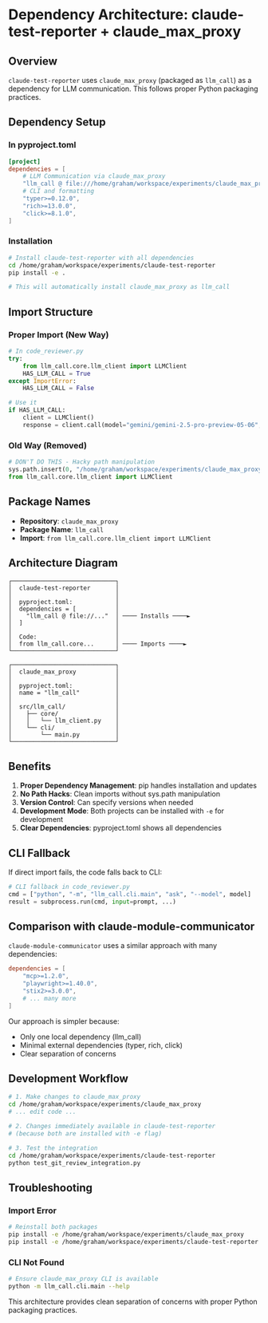 # Dependency Architecture: claude-test-reporter + claude_max_proxy

## Overview

`claude-test-reporter` uses `claude_max_proxy` (packaged as `llm_call`) as a dependency for LLM communication. This follows proper Python packaging practices.

## Dependency Setup

### In pyproject.toml

```toml
[project]
dependencies = [
    # LLM Communication via claude_max_proxy
    "llm_call @ file:///home/graham/workspace/experiments/claude_max_proxy",
    # CLI and formatting
    "typer>=0.12.0",
    "rich>=13.0.0",
    "click>=8.1.0",
]
```

### Installation

```bash
# Install claude-test-reporter with all dependencies
cd /home/graham/workspace/experiments/claude-test-reporter
pip install -e .

# This will automatically install claude_max_proxy as llm_call
```

## Import Structure

### Proper Import (New Way)

```python
# In code_reviewer.py
try:
    from llm_call.core.llm_client import LLMClient
    HAS_LLM_CALL = True
except ImportError:
    HAS_LLM_CALL = False

# Use it
if HAS_LLM_CALL:
    client = LLMClient()
    response = client.call(model="gemini/gemini-2.5-pro-preview-05-06", ...)
```

### Old Way (Removed)

```python
# DON'T DO THIS - Hacky path manipulation
sys.path.insert(0, "/home/graham/workspace/experiments/claude_max_proxy/src")
from llm_call.core.llm_client import LLMClient
```

## Package Names

- **Repository**: `claude_max_proxy`
- **Package Name**: `llm_call`
- **Import**: `from llm_call.core.llm_client import LLMClient`

## Architecture Diagram

```
┌─────────────────────────────┐
│  claude-test-reporter       │
│                             │
│  pyproject.toml:            │
│  dependencies = [           │
│    "llm_call @ file://..."  │ ──── Installs ────►
│  ]                          │
│                             │
│  Code:                      │
│  from llm_call.core...      │ ──── Imports ────►
└─────────────────────────────┘

┌─────────────────────────────┐
│  claude_max_proxy           │
│                             │
│  pyproject.toml:            │
│  name = "llm_call"          │
│                             │
│  src/llm_call/              │
│    ├── core/                │
│    │   └── llm_client.py    │
│    └── cli/                 │
│        └── main.py          │
└─────────────────────────────┘
```

## Benefits

1. **Proper Dependency Management**: pip handles installation and updates
2. **No Path Hacks**: Clean imports without sys.path manipulation
3. **Version Control**: Can specify versions when needed
4. **Development Mode**: Both projects can be installed with `-e` for development
5. **Clear Dependencies**: pyproject.toml shows all dependencies

## CLI Fallback

If direct import fails, the code falls back to CLI:

```python
# CLI fallback in code_reviewer.py
cmd = ["python", "-m", "llm_call.cli.main", "ask", "--model", model]
result = subprocess.run(cmd, input=prompt, ...)
```

## Comparison with claude-module-communicator

`claude-module-communicator` uses a similar approach with many dependencies:

```toml
dependencies = [
    "mcp>=1.2.0",
    "playwright>=1.40.0", 
    "stix2>=3.0.0",
    # ... many more
]
```

Our approach is simpler because:
- Only one local dependency (llm_call)
- Minimal external dependencies (typer, rich, click)
- Clear separation of concerns

## Development Workflow

```bash
# 1. Make changes to claude_max_proxy
cd /home/graham/workspace/experiments/claude_max_proxy
# ... edit code ...

# 2. Changes immediately available in claude-test-reporter
# (because both are installed with -e flag)

# 3. Test the integration
cd /home/graham/workspace/experiments/claude-test-reporter
python test_git_review_integration.py
```

## Troubleshooting

### Import Error
```bash
# Reinstall both packages
pip install -e /home/graham/workspace/experiments/claude_max_proxy
pip install -e /home/graham/workspace/experiments/claude-test-reporter
```

### CLI Not Found
```bash
# Ensure claude_max_proxy CLI is available
python -m llm_call.cli.main --help
```

This architecture provides clean separation of concerns with proper Python packaging practices.

